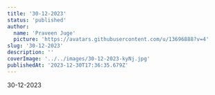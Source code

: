 ```yaml
---
title: '30-12-2023'
status: 'published'
author:
  name: 'Praveen Juge'
  picture: 'https://avatars.githubusercontent.com/u/13696888?v=4'
slug: '30-12-2023'
description: ''
coverImage: '../../images/30-12-2023-kyNj.jpg'
publishedAt: '2023-12-30T17:36:35.679Z'
---
```


30-12-2023
